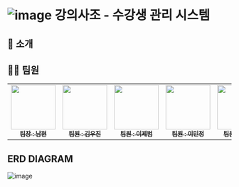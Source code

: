 # ![image](https://github.com/equis3351/GiveMeLectures/assets/107970778/8ba8ba81-b5de-4da4-91a4-362afeeef6bb) 강의사조 - 수강생 관리 시스템

## 👋 소개

## 👩‍💻 팀원

<table>
  <tbody>
    <tr>
      <td align="center"><a href="https://github.com/equis3351"><img src="https://ca.slack-edge.com/T06B9PCLY1E-U06NX2VSXLL-ad062690b8d2-512" width="100px;" alt=""/><br /><sub><b> 팀장 : 남현 </b></sub></a><br /></td>
      <td align="center"><a href="https://github.com/kwj0605"><img src="https://ca.slack-edge.com/T06B9PCLY1E-U06QNU3S0DD-387023cc8a9a-512" width="100px;" alt=""/><br /><sub><b> 팀원 : 김우진 </b></sub></a><br /></td>
      <td align="center"><a href="https://github.com/jebum1019"><img src="https://ca.slack-edge.com/T06B9PCLY1E-U06JVHBF6E9-b36601070dce-512" width="100px;" alt=""/><br /><sub><b> 팀원 : 이제범 </b></sub></a><br /></td>
      <td align="center"><a href="https://github.com/M1ngD0ng"><img src="https://ca.slack-edge.com/T06B9PCLY1E-U06SZFT7VU7-4bd837b41e82-512" width="100px;" alt=""/><br /><sub><b> 팀원 : 이민정 </b></sub></a><br /></td>
      <td align="center"><a href="https://github.com/Hoonable"><img src="https://avatars.githubusercontent.com/u/161635302?v=4" width="100px;" alt=""/><br /><sub><b> 팀원 : 조성훈 </b></sub></a><br /></td>
    </tr>
  </tbody>
</table>

## ERD DIAGRAM 
![image](https://github.com/equis3351/GiveMeLectures/assets/107970778/27d13dfb-fc8d-4a9d-b67c-a9bed28b49ae)
